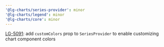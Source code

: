 ```yaml
---
'@lg-charts/series-provider': minor
'@lg-charts/legend': minor
'@lg-charts/core': minor
---
```


[LG-5091](https://jira.mongodb.org/browse/LG-5091): add `customColors` prop to `SeriesProvider` to enable customizing chart component colors
